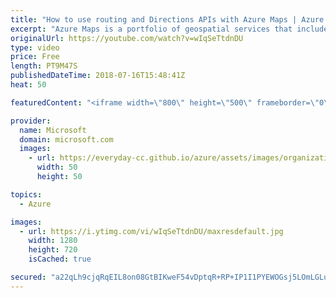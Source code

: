 ```yaml
---
title: "How to use routing and Directions APIs with Azure Maps | Azure Friday"
excerpt: "Azure Maps is a portfolio of geospatial services that include service APIs for Maps, Search, Routing, Traffic, and Time Zones. The portfolio of Azure OneAPI compliant services allows you to use familiar developer tools to quickly develop and scale solutions that integrate location information into your"
originalUrl: https://youtube.com/watch?v=wIqSeTtdnDU
type: video
price: Free
length: PT9M47S
publishedDateTime: 2018-07-16T15:48:41Z
heat: 50

featuredContent: "<iframe width=\"800\" height=\"500\" frameborder=\"0\" src=\"https://www.youtube.com/embed/wIqSeTtdnDU\" allow=\"accelerometer; autoplay; encrypted-media; gyroscope; picture-in-picture\" allowfullscreen></iframe>"

provider:
  name: Microsoft
  domain: microsoft.com
  images:
    - url: https://everyday-cc.github.io/azure/assets/images/organizations/microsoft.com-50x50.jpg
      width: 50
      height: 50

topics:
  - Azure

images:
  - url: https://i.ytimg.com/vi/wIqSeTtdnDU/maxresdefault.jpg
    width: 1280
    height: 720
    isCached: true

secured: "a22qLh9cjqRqEIL8on08GtBIKweF54vDptqR+RP+IP1I1PYEWOGsj5LOmLGLuxTm5G6463Z8pNG6Htd+z4/L//8y2sGkWAznvF8n2MJtXT4Nlzn3fAiJT/KDzG0uIAXhCVjItVuwZyRjfpIEtFt3L19lsLhoxyjKahBVxxZOnOF7l5guA8nIhvTvlmpujEqDyS/RBB+tE5pmgNGwPR+l7LydKZclQYki16ldA0mDkx9+0yJSG2R8QdVEquDGi6w4M1AbH5mZUFtBiTgWJXspvlrKT7/KxwqxfBAGkpMo46IZ5klcpoCM5+vitMR0H1dFhynZFFxBHT7sTQjJ3XyWWLVRfa8Ljsg4JQbl8p4MLJiPMKQasxbhcwBVheR2TwLQT9Fh3SCxg2uA/mh78WByPvCwrTPoV/nU0OoZ/szRUIE=;69ITkHJIZOVXJYIf/re3Vw=="
---
```


